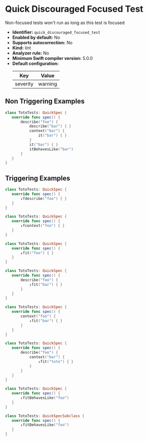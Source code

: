 # Quick Discouraged Focused Test

Non-focused tests won't run as long as this test is focused

* **Identifier:** `quick_discouraged_focused_test`
* **Enabled by default:** No
* **Supports autocorrection:** No
* **Kind:** lint
* **Analyzer rule:** No
* **Minimum Swift compiler version:** 5.0.0
* **Default configuration:**
  <table>
  <thead>
  <tr><th>Key</th><th>Value</th></tr>
  </thead>
  <tbody>
  <tr>
  <td>
  severity
  </td>
  <td>
  warning
  </td>
  </tr>
  </tbody>
  </table>

## Non Triggering Examples

```swift
class TotoTests: QuickSpec {
   override func spec() {
       describe("foo") {
           describe("bar") { }
           context("bar") {
               it("bar") { }
           }
           it("bar") { }
           itBehavesLike("bar")
       }
   }
}
```

## Triggering Examples

```swift
class TotoTests: QuickSpec {
   override func spec() {
       ↓fdescribe("foo") { }
   }
}
```

```swift
class TotoTests: QuickSpec {
   override func spec() {
       ↓fcontext("foo") { }
   }
}
```

```swift
class TotoTests: QuickSpec {
   override func spec() {
       ↓fit("foo") { }
   }
}
```

```swift
class TotoTests: QuickSpec {
   override func spec() {
       describe("foo") {
           ↓fit("bar") { }
       }
   }
}
```

```swift
class TotoTests: QuickSpec {
   override func spec() {
       context("foo") {
           ↓fit("bar") { }
       }
   }
}
```

```swift
class TotoTests: QuickSpec {
   override func spec() {
       describe("foo") {
           context("bar") {
               ↓fit("toto") { }
           }
       }
   }
}
```

```swift
class TotoTests: QuickSpec {
   override func spec() {
       ↓fitBehavesLike("foo")
   }
}
```

```swift
class TotoTests: QuickSpecSubclass {
   override func spec() {
       ↓fitBehavesLike("foo")
   }
}
```